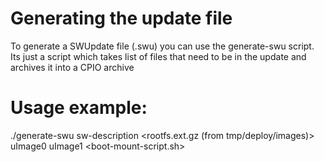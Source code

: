 # Generating the update file
To generate a SWUpdate file (.swu) you can use the generate-swu script.
Its just a script which takes list of files that need to be in the update and archives it into a CPIO archive

# Usage example:
./generate-swu sw-description <rootfs.ext.gz (from tmp/deploy/images)> uImage0 uImage1 <boot-mount-script.sh>